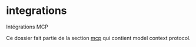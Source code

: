 # integrations

Intégrations MCP

Ce dossier fait partie de la section [mcp](..) qui contient model context protocol.
